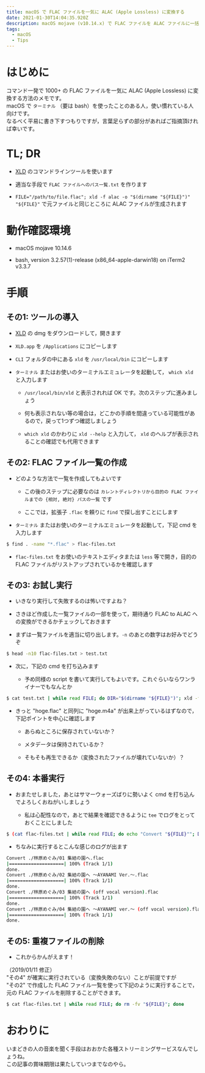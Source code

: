 ```yaml
---
title: macOS で FLAC ファイルを一気に ALAC (Apple Lossless) に変換する
date: 2021-01-30T14:04:35.920Z
description: macOS mojave (v10.14.x) で FLAC ファイルを ALAC ファイルに一括変換する方法
tags:
  - macOS
  - Tips
---
```

# はじめに

コマンド一発で 1000+ の FLAC ファイルを一気に ALAC (Apple Lossless) に変換する方法のメモです。  
macOS で `ターミナル` （要は bash）を使ったことのある人，使い慣れている人向けです。  
なるべく平易に書き下すつもりですが，言葉足らずの部分があればご指摘頂ければ幸いです。

# TL; DR

* [XLD](https://tmkk.undo.jp/xld/) のコマンドラインツールを使います

* 適当な手段で `FLAC ファイルへのパス一覧.txt` を作ります

* `FILE="/path/to/file.flac"; xld -f alac -o "$(dirname "${FILE}")" "${FILE}"` で元ファイルと同じところに ALAC ファイルが生成されます

# 動作確認環境

* macOS mojave 10.14.6

* bash, version 3.2.57(1)-release (x86_64-apple-darwin18) on iTerm2 v3.3.7

# 手順

## その1: ツールの導入

* [XLD](https://tmkk.undo.jp/xld/) の dmg をダウンロードして，開きます

* `XLD.app` を `/Applications` にコピーします

* `CLI` フォルダの中にある `xld` を `/usr/local/bin` にコピーします

* `ターミナル` またはお使いのターミナルエミュレータを起動して， `which xld` と入力します

  - `/usr/local/bin/xld` と表示されれば OK です。次のステップに進みましょう

  - 何も表示されない等の場合は，どこかの手順を間違っている可能性があるので，戻って1つずつ確認しましょう

  - `which xld` のかわりに `xld --help` と入力して， `xld` のヘルプが表示されることの確認でも代用できます

## その2: FLAC ファイル一覧の作成

* どのような方法で一覧を作成してもよいです

  - この後のステップに必要なのは `カレントディレクトリから目的の FLAC ファイルまでの {相対, 絶対} パスの一覧` です

  - ここでは，拡張子 `.flac` を頼りに `find` で探し出すことにします

* `ターミナル` またはお使いのターミナルエミュレータを起動して，下記 cmd を入力します

```sh
$ find . -name "*.flac" > flac-files.txt
```

* `flac-files.txt` をお使いのテキストエディタまたは `less` 等で開き，目的の FLAC ファイルがリストアップされているかを確認します

## その3: お試し実行

* いきなり実行して失敗するのは怖いですよね？

* さきほど作成した一覧ファイルの一部を使って，期待通り FLAC to ALAC への変換ができるかチェックしておきます

* まずは一覧ファイルを適当に切り出します。`-n` のあとの数字はお好みでどうぞ

```sh
$ head -n10 flac-files.txt > test.txt
```

* 次に，下記の cmd を打ち込みます

  - 予め同様の script を書いて実行してもよいです。これぐらいならワンライナーでもなんとか

```sh
$ cat test.txt | while read FILE; do DIR="$(dirname "${FILE}")"; xld -f alac -o "${DIR}" "${FILE}"; done
```

* きっと "hoge.flac" と同列に "hoge.m4a" が出来上がっているはずなので，下記ポイントを中心に確認します

  - あらぬところに保存されていないか？

  - メタデータは保持されているか？

  - そもそも再生できるか（変換されたファイルが壊れていないか）？

## その4: 本番実行

* おまたせしました，あとはサマーウォーズばりに勢いよく cmd を打ち込んでよろしくおねがいしましょう

  - 私は心配性なので，あとで結果を確認できるように `tee` でログをとっておくことにしました

```sh
$ (cat flac-files.txt | while read FILE; do echo "Convert "${FILE}""; DIR=$(dirname "${FILE}"); xld -f alac -o "${DIR}" "${FILE}"; done) 2>&1 | tee convert.log
```

* ちなみに実行するとこんな感じのログが出ます

```sh
Convert ./林原めぐみ/01 集結の園へ.flac
|====================| 100% (Track 1/1)
done.
Convert ./林原めぐみ/02 集結の園へ ～AYANAMI Ver.～.flac
|====================| 100% (Track 1/1)
done.
Convert ./林原めぐみ/03 集結の園へ (off vocal version).flac
|====================| 100% (Track 1/1)
done.
Convert ./林原めぐみ/04 集結の園へ ～AYANAMI ver.～ (off vocal version).flac
|====================| 100% (Track 1/1)
done.
```

## その5: 重複ファイルの削除

* これからかんがえます！

（2019/01/11 修正）  
"その4" が確実に実行されている（変換失敗のない）ことが前提ですが  
"その2" で作成した FLAC ファイル一覧を使って下記のように実行することで，元の FLAC ファイルを削除することができます。  

```sh
$ cat flac-files.txt | while read FILE; do rm -fv "${FILE}"; done
```

# おわりに

いまどきの人の音楽を聞く手段はおおかた各種ストリーミングサービスなんでしょうね。  
この記事の賞味期限は果たしていつまでなのやら。

